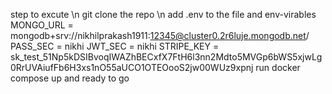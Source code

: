 step to excute \n
git clone the repo \n
add .env to the file and env-virables
MONGO_URL = mongodb+srv://nikhilprakash1911:12345@cluster0.2r6luje.mongodb.net/
PASS_SEC = nikhi
JWT_SEC = nikhi
STRIPE_KEY = sk_test_51Np5kDSIBvoqIWAZhBECxfX7FtH6l3nn2Mdto5MVGp6bWS5xjwLg0RrUVAiufFb6H3xs1nO55aUCO1OTEOooS2jw00WUz9xpnj
run docker compose up and ready to go

